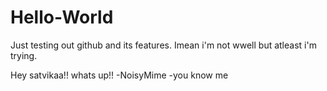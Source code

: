 # Hello-World
Just testing out github and its features.
Imean i'm not wwell but atleast i'm trying.

Hey satvikaa!!
whats up!!
-NoisyMime
-you know me
